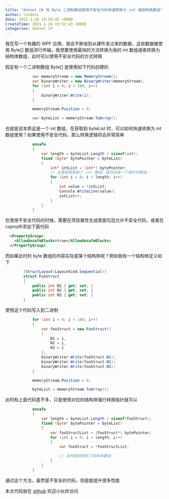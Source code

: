 ```yaml
---
title: "dotnet C# 将 Byte 二进制数组使用不安全代码快速转换为 int 或结构体数组"
author: lindexi
date: 2021-1-26 19:59:45 +0800
CreateTime: 2021-1-26 19:52:43 +0800
categories: dotnet C#
---
```


我在写一个有趣的 WPF 应用，我会不断收到从硬件发过来的数据，这些数据被使用 Byte[] 数组进行传输。我想要使用最快的方法转换为我的 int 数组或者转换为结构体数组，此时可以使用不安全代码的方式转换

<!--more-->


<!-- 发布 -->

假定有一个二进制数组 Byte[] 是使用如下代码创建的

```csharp
            var memoryStream = new MemoryStream();
            var binaryWriter = new BinaryWriter(memoryStream);
            for (int i = 0; i < 100; i++)
            {
                binaryWriter.Write(i);
            }

            memoryStream.Position = 0;

            var byteList = memoryStream.ToArray();
```

也就是说本质这是一个 int 数组，在获取到 byteList 时，可以如何快速转换为 int 数组使用？如果使用不安全代码，那么转换逻辑将会非常简单

```csharp
            unsafe
            {
                var length = byteList.Length / sizeof(int);
                fixed (byte* bytePointer = byteList)
                {
                    int* intList = (int*) bytePointer;
                    // 这里就获取到了 int 数组，虽然这是一个指针的数组
                    for (int i = 0; i < length; i++)
                    {
                        int value = *intList;
                        Console.WriteLine(value);
                        intList++;
                    }
                }
            }
```

在使用不安全代码的时候，需要在项目属性生成里面勾选允许不安全代码，或者在csproj中添加下面代码

```xml
  <PropertyGroup>
    <AllowUnsafeBlocks>true</AllowUnsafeBlocks>
  </PropertyGroup>
```

而如果此时的 byte 数组的内容实际是某个结构体呢？例如我有一个结构体定义如下

```csharp
        [StructLayout(LayoutKind.Sequential)]
        struct FooStruct
        {
            public int N1 { get; set; }
            public int N2 { get; set; }
            public int N3 { get; set; }
        }
```

使用这个代码写入到二进制

```csharp
            for (int i = 0; i < 100; i++)
            {
                var fooStruct = new FooStruct()
                {
                    N1 = i,
                    N2 = i,
                    N3 = i
                };
                binaryWriter.Write(fooStruct.N1);
                binaryWriter.Write(fooStruct.N2);
                binaryWriter.Write(fooStruct.N3);
            }

            memoryStream.Position = 0;

            byteList = memoryStream.ToArray();
```

此时和上面代码差不多，只是使用对应的结构体强行转换指针就可以

```csharp
            unsafe
            {
                var length = byteList.Length / sizeof(FooStruct);
                fixed (byte* bytePointer = byteList)
                {
                    var fooStructList = (FooStruct*) bytePointer;
                    for (int i = 0; i < length; i++)
                    {
                        var fooStruct = *fooStructList;

                        // 此时就获取到了结构体数组
                    }
                }
            }
```

通过这个方法，虽然是不安全的代码，但是能提升很多性能

本文代码放在 [github](https://github.com/lindexi/lindexi_gd/tree/f897f444/LawdalenaLifearjanugear ) 欢迎小伙伴访问


